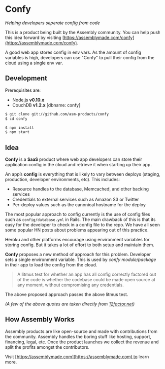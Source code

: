 # Confy

_Helping developers seperate config from code_

This is a product being built by the Assembly community. You can help push this idea forward by visiting [https://assemblymade.com/confy](https://assemblymade.com/confy).

A good web app stores config in env vars. As the amount of config variables is high, developers can use "Confy" to pull their config from the cloud using a single env var.

## Development

Prerequisites are:

 * Node.js __v0.10.x__
 * CouchDB __v1.2.x__ [dbname: confy]

```bash
$ git clone git://github.com/asm-products/confy
$ cd confy

$ npm install
$ npm start
```

## Idea

**Confy** is a **SaaS** product where web app developers can store their application config in the cloud and retrieve it when starting up their app.

An app’s **config** is everything that is likely to vary between deploys (staging, production, developer environments, etc). This includes:

* Resource handles to the database, Memcached, and other backing services
* Credentials to external services such as Amazon S3 or Twitter
* Per-deploy values such as the canonical hostname for the deploy

The most popular approach to config currently is the use of config files such as `config/database.yml` in Rails. The main drawback of this is that its easy for the developer to check in a config file to the repo. We have all seen some popular HN posts about problems appearing out of this practice.

Heroku and other platforms encourage using environment variables for storing config. But it takes a lot of effort to both setup and maintain them.

**Confy** proposes a new method of approach for this problem. Developer sets a single environment variable. This is used by _confy module/package_ in their app to load the config from the cloud.

> A litmus test for whether an app has all config correctly factored out of the code is whether the codebase could be made open source at any moment, without compromising any credentials.

The above proposed approach passes the above litmus test.

_(A few of the above quotes are taken directly from [12factor.net](http://12factor.net))_

## How Assembly Works

Assembly products are like open-source and made with contributions from the community. Assembly handles the boring stuff like hosting, support, financing, legal, etc. Once the product launches we collect the revenue and split the profits amongst the contributors.

Visit [https://assemblymade.com](https://assemblymade.com) to learn more.
